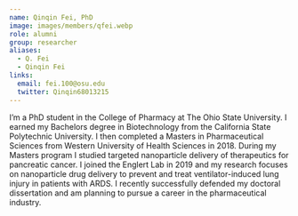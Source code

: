 ```yaml
---
name: Qinqin Fei, PhD
image: images/members/qfei.webp
role: alumni
group: researcher
aliases:
  - Q. Fei
  - Qinqin Fei
links:
  email: fei.100@osu.edu
  twitter: Qinqin68013215
---
```


I’m a PhD student in the College of Pharmacy at The Ohio State University. I earned my Bachelors degree in Biotechnology from the California State Polytechnic University. I then completed a Masters in Pharmaceutical Sciences from Western University of Health Sciences in 2018. During my Masters program I studied targeted nanoparticle delivery of therapeutics for pancreatic cancer.  I joined the  Englert Lab in 2019 and my research focuses on nanoparticle drug delivery to prevent and treat ventilator-induced lung injury in patients with ARDS. I recently successfully defended my doctoral dissertation and am planning to pursue a career in the pharmaceutical industry.